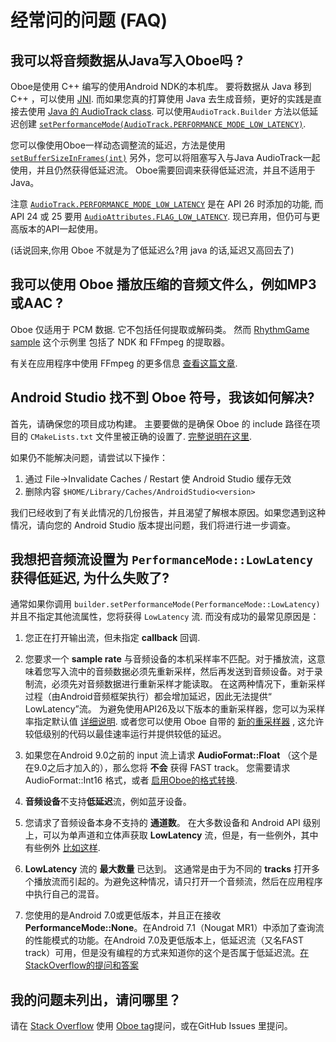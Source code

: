 # 经常问的问题 (FAQ)

## 我可以将音频数据从Java写入Oboe吗 ?

Oboe是使用 C++ 编写的使用Android NDK的本机库。 要将数据从 Java 移到 C++ ，可以使用 [JNI](https://developer.android.com/training/articles/perf-jni). 
而如果您真的打算使用 Java 去生成音频，更好的实践是直接去使用 [Java 的 AudioTrack class](https://developer.android.com/reference/android/media/AudioTrack). 可以使用`AudioTrack.Builder` 方法以低延迟创建 [`setPerformanceMode(AudioTrack.PERFORMANCE_MODE_LOW_LATENCY)`](https://developer.android.com/reference/android/media/AudioTrack#PERFORMANCE_MODE_LOW_LATENCY).

您可以像使用Oboe一样动态调整流的延迟，方法是使用 [`setBufferSizeInFrames(int)`](https://developer.android.com/reference/android/media/AudioTrack.html#setBufferSizeInFrames(int))
另外，您可以将阻塞写入与Java AudioTrack一起使用，并且仍然获得低延迟流。
Oboe需要回调来获得低延迟流，并且不适用于Java。

注意 [`AudioTrack.PERFORMANCE_MODE_LOW_LATENCY`](https://developer.android.com/reference/android/media/AudioTrack#PERFORMANCE_MODE_LOW_LATENCY) 是在 API 26 时添加的功能, 而 API 24 或 25 要用 [`AudioAttributes.FLAG_LOW_LATENCY`](https://developer.android.com/reference/kotlin/android/media/AudioAttributes#flag_low_latency). 现已弃用，但仍可与更高版本的API一起使用。

(话说回来,你用 Oboe 不就是为了低延迟么?用 java 的话,延迟又高回去了)

## 我可以使用 Oboe 播放压缩的音频文件么，例如MP3或AAC ?
Oboe 仅适用于 PCM 数据. 它不包括任何提取或解码类。 然而 [RhythmGame sample](https://github.com/google/oboe/tree/master/samples/RhythmGame) 这个示例里 包括了 NDK 和 FFmpeg 的提取器。

有关在应用程序中使用 FFmpeg 的更多信息 [查看这篇文章](https://medium.com/@donturner/using-ffmpeg-for-faster-audio-decoding-967894e94e71).

## Android Studio 找不到 Oboe 符号，我该如何解决?
首先，请确保您的项目成功构建。 主要要做的是确保 Oboe 的 include 路径在项目的 `CMakeLists.txt` 文件里被正确的设置了. [完整说明在这里](https://github.com/google/oboe/blob/master/docs/GettingStarted.md#2-update-cmakeliststxt).

如果仍不能解决问题，请尝试以下操作：

1) 通过 File->Invalidate Caches / Restart 使 Android Studio 缓存无效 
2) 删除内容 `$HOME/Library/Caches/AndroidStudio<version>`

我们已经收到了有关此情况的几份报告，并且渴望了解根本原因。如果您遇到这种情况，请向您的 Android Studio 版本提出问题，我们将进行进一步调查。

## 我想把音频流设置为 `PerformanceMode::LowLatency` 获得低延迟, 为什么失败了?
通常如果你调用 `builder.setPerformanceMode(PerformanceMode::LowLatency)` 并且不指定其他流属性，您将获得 `LowLatency` 流. 而没有成功的最常见原因是：

1. 您正在打开输出流，但未指定 **callback** 回调.

2. 您要求一个 **sample rate** 与音频设备的本机采样率不匹配。对于播放流，这意味着您写入流中的音频数据必须先重新采样，然后再发送到音频设备。对于录制流，必须先对音频数据进行重新采样才能读取。 在这两种情况下，重新采样过程（由Android音频框架执行）都会增加延迟，因此无法提供“ LowLatency”流。 为避免使用API​​ 26及以下版本的重新采样器，您可以为采样率指定默认值 [详细说明](https://github.com/google/oboe/blob/master/docs/GettingStarted.md#obtaining-optimal-latency).  或者您可以使用 Oboe 自带的 [新的重采样器](https://google.github.io/oboe/reference/classoboe_1_1_audio_stream_builder.html#af7d24a9ec975d430732151e5ee0d1027)  , 这允许较低级别的代码以最佳速率运行并提供较低的延迟。

3. 如果您在Android 9.0之前的 input 流上请求 **AudioFormat::Float** （这个是在9.0之后才加入的），那么您将 **不会** 获得 FAST track。 您需要请求 AudioFormat::Int16 格式，或者 [启用Oboe的格式转换](https://google.github.io/oboe/reference/classoboe_1_1_audio_stream_builder.html#a7ec5f427cd6fe55cb1ce536ff0cbb4d2).

4. **音频设备**不支持**低延迟**流，例如蓝牙设备。

5. 您请求了音频设备本身不支持的 **通道数**。 在大多数设备和 Android API 级别上，可以为单声道和立体声获取 **LowLatency** 流，但是，有一些例外，其中有些例外 [比如这样](https://github.com/google/oboe/blob/master/docs/AndroidAudioHistory.md). 

6. **LowLatency** 流的 **最大数量** 已达到。 这通常是由于为不同的 **tracks** 打开多个播放流而引起的。为避免这种情况，请只打开一个音频流，然后在应用程序中执行自己的混音。

7. 您使用的是Android 7.0或更低版本，并且正在接收 **PerformanceMode::None**。在Android 7.1（Nougat MR1）中添加了查询流的性能模式的功能。在Android 7.0及更低版本上，低延迟流（又名FAST track）可用，但是没有编程的方式来知道你的这个是否属于低延迟流。[在StackOverflow的提问和答案](https://stackoverflow.com/questions/56828501/does-opensl-es-support-performancemodelowlatency/5683499)

## 我的问题未列出，请问哪里？
请在 [Stack Overflow](https://stackoverflow.com/questions/ask) 使用 [Oboe tag](https://stackoverflow.com/tags/oboe)提问，或在GitHub Issues 里提问。
